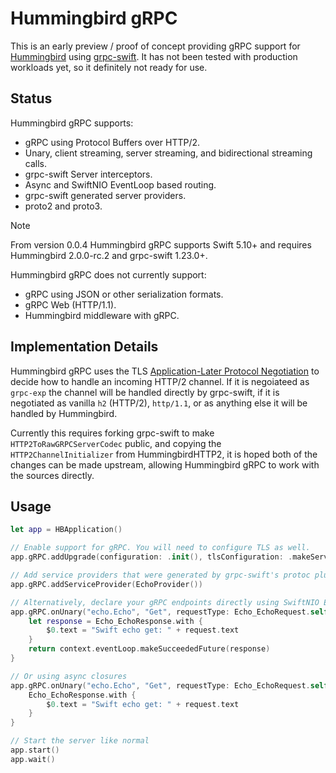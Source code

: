 # Hummingbird gRPC

This is an early preview / proof of concept providing gRPC support for [Hummingbird](https://github.com/hummingbird-project/hummingbird/) using [grpc-swift](https://github.com/grpc/grpc-swift).
It has not been tested with production workloads yet, so it definitely not ready for use.

## Status

Hummingbird gRPC supports:

- gRPC using Protocol Buffers over HTTP/2.
- Unary, client streaming, server streaming, and bidirectional streaming calls.
- grpc-swift Server interceptors.
- Async and SwiftNIO EventLoop based routing.
- grpc-swift generated server providers.
- proto2 and proto3.

>[!Note]
>From version 0.0.4 Hummingbird gRPC supports Swift 5.10+ and requires Hummingbird 2.0.0-rc.2 and grpc-swift 1.23.0+.

Hummingbird gRPC does not currently support:

- gRPC using JSON or other serialization formats.
- gRPC Web (HTTP/1.1).
- Hummingbird middleware with gRPC.

## Implementation Details

Hummingbird gRPC uses the TLS [Application-Later Protocol Negotiation](https://en.wikipedia.org/wiki/Application-Layer_Protocol_Negotiation) to decide how to handle an incoming HTTP/2 channel. If it is negoiateed as `grpc-exp` the channel will be handled directly by grpc-swift, if it is negotiated as vanilla `h2` (HTTP/2), `http/1.1`, or as anything else it will be handled by Hummingbird.

Currently this requires forking grpc-swift to make `HTTP2ToRawGRPCServerCodec` public, and copying the `HTTP2ChannelInitializer` from HummingbirdHTTP2, it is hoped both of the changes can be made upstream, allowing Hummingbird gRPC to work with the sources directly.

## Usage

```swift
let app = HBApplication()

// Enable support for gRPC. You will need to configure TLS as well.
app.gRPC.addUpgrade(configuration: .init(), tlsConfiguration: .makeServerConfiguration())

// Add service providers that were generated by grpc-swift's protoc plugin
app.gRPC.addServiceProvider(EchoProvider())

// Alternatively, declare your gRPC endpoints directly using SwiftNIO EventLoop-based futures
app.gRPC.onUnary("echo.Echo", "Get", requestType: Echo_EchoRequest.self) { request, context in
    let response = Echo_EchoResponse.with {
        $0.text = "Swift echo get: " + request.text
    }
    return context.eventLoop.makeSucceededFuture(response)
}

// Or using async closures
app.gRPC.onUnary("echo.Echo", "Get", requestType: Echo_EchoRequest.self) { request, context async in
    Echo_EchoResponse.with {
        $0.text = "Swift echo get: " + request.text
    }
}

// Start the server like normal
app.start()
app.wait()
```